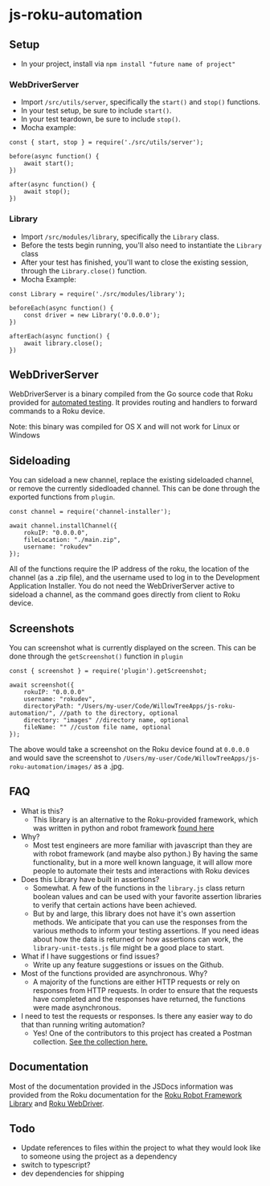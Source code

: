 # js-roku-automation

## Setup

- In your project, install via `npm install "future name of project"`

### WebDriverServer

- Import `/src/utils/server`, specifically the `start()` and `stop()` functions.
- In your test setup, be sure to include `start()`.
- In your test teardown, be sure to include `stop()`.
- Mocha example:

```
const { start, stop } = require('./src/utils/server');

before(async function() {
    await start();
})

after(async function() {
    await stop();
})
```

### Library

- Import `/src/modules/library`, specifically the `Library` class.
- Before the tests begin running, you'll also need to instantiate the `Library` class
- After your test has finished, you'll want to close the existing session, through the `Library.close()` function.
- Mocha Example:

```
const Library = require('./src/modules/library');

beforeEach(async function() {
    const driver = new Library('0.0.0.0');
})

afterEach(async function() {
    await library.close();
})
```

## WebDriverServer

WebDriverServer is a binary compiled from the Go source code that Roku provided for [automated testing](https://github.com/rokudev/automated-channel-testing). It provides routing and handlers to forward commands to a Roku device.

Note: this binary was compiled for OS X and will not work for Linux or Windows

## Sideloading

You can sideload a new channel, replace the existing sideloaded channel, or remove the currently sidedloaded channel. This can be done through the exported functions from `plugin`.

```
const channel = require('channel-installer');

await channel.installChannel({
    rokuIP: "0.0.0.0",
    fileLocation: "./main.zip",
    username: "rokudev"
});
```

All of the functions require the IP address of the roku, the location of the channel (as a .zip file), and the username used to log in to the Development Application Installer. You do not need the WebDriverServer active to sideload a channel, as the command goes directly from client to Roku device.

## Screenshots

You can screenshot what is currently displayed on the screen. This can be done through the `getScreenshot()` function in `plugin`

```
const { screenshot } = require('plugin').getScreenshot;

await screenshot({
    rokuIP: "0.0.0.0"
    username: "rokudev",
    directoryPath: "/Users/my-user/Code/WillowTreeApps/js-roku-automation/", //path to the directory, optional
    directory: "images" //directory name, optional
    fileName: "" //custom file name, optional
});
```

The above would take a screenshot on the Roku device found at `0.0.0.0` and would save the screenshot to `/Users/my-user/Code/WillowTreeApps/js-roku-automation/images/` as a .jpg.

## FAQ

- What is this?
  - This library is an alternative to the Roku-provided framework, which was written in python and robot framework [found here](https://github.com/rokudev/automated-channel-testing)
- Why?
  - Most test engineers are more familiar with javascript than they are with robot framework (and maybe also python.) By having the same functionality, but in a more well known language, it will allow more people to automate their tests and interactions with Roku devices
- Does this Library have built in assertions?
  - Somewhat. A few of the functions in the `library.js` class return boolean values and can be used with your favorite assertion libraries to verify that certain actions have been achieved.
  - But by and large, this library does not have it's own assertion methods. We anticipate that you can use the responses from the various methods to inform your testing assertions. If you need ideas about how the data is returned or how assertions can work, the `library-unit-tests.js` file might be a good place to start.
- What if I have suggestions or find issues?
  - Write up any feature suggestions or issues on the Github.
- Most of the functions provided are asynchronous. Why?
  - A majority of the functions are either HTTP requests or rely on responses from HTTP requests. In order to ensure that the requests have completed and the responses have returned, the functions were made asynchronous.
- I need to test the requests or responses. Is there any easier way to do that than running writing automation?
  - Yes! One of the contributors to this project has created a Postman collection. [See the collection here.](https://gist.github.com/aaron-goff/64152b5162bc4c0003c1962d8f811d9e)

## Documentation

Most of the documentation provided in the JSDocs information was provided from the Roku documentation for the [Roku Robot Framework Library](https://developer.roku.com/en-ca/docs/developer-program/dev-tools/automated-channel-testing/robot-framework-library.md) and [Roku WebDriver](https://developer.roku.com/en-ca/docs/developer-program/dev-tools/automated-channel-testing/web-driver.md).

## Todo

- Update references to files within the project to what they would look like to someone using the project as a dependency
- switch to typescript?
- dev dependencies for shipping

